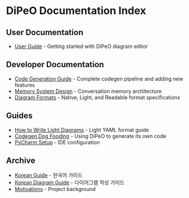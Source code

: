 # DiPeO Documentation Index

## User Documentation
- [User Guide](README.md) - Getting started with DiPeO diagram editor

## Developer Documentation
- [Code Generation Guide](comprehensive_light_diagram_guide.md) - Complete codegen pipeline and adding new features
- [Memory System Design](memory_system_design.md) - Conversation memory architecture
- [Diagram Formats](diagram_formats.md) - Native, Light, and Readable format specifications

## Guides
- [How to Write Light Diagrams](how_to_write_light_diagram.md) - Light YAML format guide
- [Codegen Dog Fooding](codegen_dog_fooding.md) - Using DiPeO to generate its own code
- [PyCharm Setup](pycharm-setup.md) - IDE configuration

## Archive
- [Korean Guide](korean/korean_guide.md) - 한국어 가이드
- [Korean Diagram Guide](korean/korean_how_to_write_diagram.md) - 다이어그램 작성 가이드
- [Motivations](motivations.md) - Project background